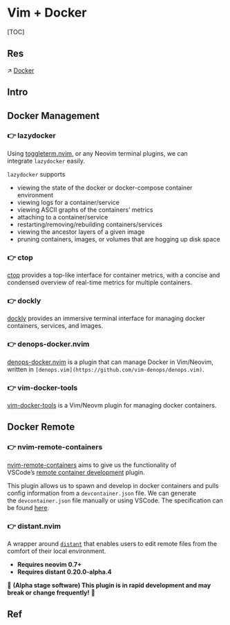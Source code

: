 # Vim + Docker

[TOC]



## Res
↗ [Docker](../../../../../../Software%20Engineering/☁️%20Cloud%20Native/🏂%20OS%20Level%20Virtualization%20&%20Containers%20Technology/🐋%20Container%20Products/Docker/Docker.md)



## Intro



## Docker Management
### 👉 lazydocker
Using [toggleterm.nvim](https://github.com/akinsho/toggleterm.nvim), or any Neovim terminal plugins, we can integrate `lazydocker` easily.

`lazydocker` supports
- viewing the state of the docker or docker-compose container environment
- viewing logs for a container/service
- viewing ASCII graphs of the containers’ metrics
- attaching to a container/service
- restarting/removing/rebuilding containers/services
- viewing the ancestor layers of a given image
- pruning containers, images, or volumes that are hogging up disk space


### 👉 ctop
[ctop](https://github.com/bcicen/ctop) provides a top-like interface for container metrics, with a concise and condensed overview of real-time metrics for multiple containers.


### 👉 dockly
[dockly](https://github.com/lirantal/dockly) provides an immersive terminal interface for managing docker 
containers, services, and images.


### 👉 denops-docker.nvim
[denops-docker.nvim](https://github.com/skanehira/denops-docker.vim) is a plugin that can manage Docker in Vim/Neovim, written in `[denops.vim](https://github.com/vim-denops/denops.vim)`.


### 👉 vim-docker-tools
[vim-docker-tools](https://github.com/kkvh/vim-docker-tools) is a Vim/Neovm plugin for managing docker containers.



## Docker Remote
### 👉 nvim-remote-containers
[nvim-remote-containers](https://github.com/jamestthompson3/nvim-remote-containers) aims to give us the functionality of VSCode’s [remote container development](https://code.visualstudio.com/docs/remote/containers) plugin.

This plugin allows us to spawn and develop in docker containers and pulls config information from a `devcontainer.json` file. We can generate the `devcontainer.json` file manually or using VSCode. The specification can be found [here](https://containers.dev/implementors/json_reference/).


### 👉 distant.nvim
A wrapper around [`distant`](https://github.com/chipsenkbeil/distant) that enables users to edit remote files from the comfort of their local environment.

- **Requires neovim 0.7+**
- **Requires distant 0.20.0-alpha.4**

🚧 **(Alpha stage software) This plugin is in rapid development and may break or change frequently!** 🚧




## Ref
[Neovim 101— Docker | Medium]: https://alpha2phi.medium.com/neovim-101-docker-b133d5db04a2


